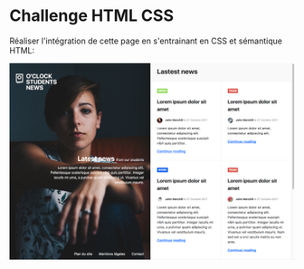 # Challenge HTML CSS 

Réaliser l'intégration de cette page en s'entrainant en CSS et sémantique HTML:

![Aperçu du site](resultat.png)